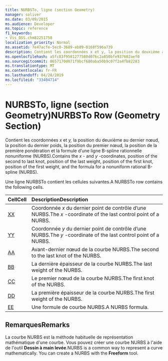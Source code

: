 ```yaml
---
title: NURBSTo, ligne (section Geometry)
manager: soliver
ms.date: 03/09/2015
ms.audience: Developer
ms.topic: reference
f1_keywords:
- Vis_DSS.chm82251758
localization_priority: Normal
ms.assetid: 7e47acfe-5ec0-3689-eb89-0168f596a739
description: Contient les coordonnées x et y, la position du deuxième au dernier nœud, la position du dernier poids, la position du premier nœud, la position de la première pondération et la formule d’une ligne B-spline rationnelle nonuniforme (NURBS).
ms.openlocfilehash: a5fc83f9581277580d076c2a850bfe937602aef0
ms.sourcegitcommit: 8657170d071f9bcf680aba50b9c07f2a4fb82283
ms.translationtype: MT
ms.contentlocale: fr-FR
ms.lasthandoff: 04/28/2019
ms.locfileid: "33404714"
---
```

# <a name="nurbsto-row-geometry-section"></a><span data-ttu-id="4a1a3-103">NURBSTo, ligne (section Geometry)</span><span class="sxs-lookup"><span data-stu-id="4a1a3-103">NURBSTo Row (Geometry Section)</span></span>

<span data-ttu-id="4a1a3-104">Contient les coordonnées  *x*  et  *y,*  la position du deuxième au dernier nœud, la position du dernier poids, la position du premier nœud, la position de la première pondération et la formule d’une ligne B-spline rationnelle nonuniforme (NURBS).</span><span class="sxs-lookup"><span data-stu-id="4a1a3-104">Contains the  *x*  - and  *y*  -coordinates, position of the second to last knot, position of the last weight, position of the first knot, position of the first weight, and the formula for a nonuniform rational B-spline (NURBS).</span></span> 
  
<span data-ttu-id="4a1a3-105">Une ligne NURBSTo contient les cellules suivantes.</span><span class="sxs-lookup"><span data-stu-id="4a1a3-105">A NURBSTo row contains the following cells.</span></span>
  
|<span data-ttu-id="4a1a3-106">**Cell**</span><span class="sxs-lookup"><span data-stu-id="4a1a3-106">**Cell**</span></span>|<span data-ttu-id="4a1a3-107">**Description**</span><span class="sxs-lookup"><span data-stu-id="4a1a3-107">**Description**</span></span>|
|:-----|:-----|
|[<span data-ttu-id="4a1a3-108">X</span><span class="sxs-lookup"><span data-stu-id="4a1a3-108">X</span></span>](x-cell-geometry-section.md) <br/> |<span data-ttu-id="4a1a3-109">Coordonnée  *x*  du dernier point de contrôle d’une NURBS.</span><span class="sxs-lookup"><span data-stu-id="4a1a3-109">The  *x*  -coordinate of the last control point of a NURBS.</span></span>  <br/> |
|[<span data-ttu-id="4a1a3-110">Y</span><span class="sxs-lookup"><span data-stu-id="4a1a3-110">Y</span></span>](y-cell-geometry-section.md) <br/> |<span data-ttu-id="4a1a3-111">Coordonnée  *y*  du dernier point de contrôle d’une NURBS.</span><span class="sxs-lookup"><span data-stu-id="4a1a3-111">The  *y*  -coordinate of the last control point of a NURBS.</span></span>  <br/> |
|[<span data-ttu-id="4a1a3-112">A</span><span class="sxs-lookup"><span data-stu-id="4a1a3-112">A</span></span>](a-cell-geometry-section.md) <br/> |<span data-ttu-id="4a1a3-113">Avant-dernier nœud de la courbe NURBS.</span><span class="sxs-lookup"><span data-stu-id="4a1a3-113">The second to the last knot of the NURBS.</span></span>  <br/> |
|[<span data-ttu-id="4a1a3-114">B</span><span class="sxs-lookup"><span data-stu-id="4a1a3-114">B</span></span>](b-cell-geometry-section.md) <br/> |<span data-ttu-id="4a1a3-115">La dernière épaisseur de la courbe NURBS.</span><span class="sxs-lookup"><span data-stu-id="4a1a3-115">The last weight of the NURBS.</span></span>  <br/> |
|[<span data-ttu-id="4a1a3-116">C</span><span class="sxs-lookup"><span data-stu-id="4a1a3-116">C</span></span>](c-cell-geometry-section.md) <br/> |<span data-ttu-id="4a1a3-117">Le premier nœud de la courbe NURBS.</span><span class="sxs-lookup"><span data-stu-id="4a1a3-117">The first knot of the NURBS.</span></span>  <br/> |
|[<span data-ttu-id="4a1a3-118">D</span><span class="sxs-lookup"><span data-stu-id="4a1a3-118">D</span></span>](d-cell-geometry-section.md) <br/> |<span data-ttu-id="4a1a3-119">La première épaisseur de la courbe NURBS.</span><span class="sxs-lookup"><span data-stu-id="4a1a3-119">The first weight of the NURBS.</span></span>  <br/> |
|[<span data-ttu-id="4a1a3-120">E</span><span class="sxs-lookup"><span data-stu-id="4a1a3-120">E</span></span>](e-cell-geometry-section.md) <br/> |<span data-ttu-id="4a1a3-121">Une formule de courbe NURBS.</span><span class="sxs-lookup"><span data-stu-id="4a1a3-121">A NURBS formula.</span></span>  <br/> |
   
## <a name="remarks"></a><span data-ttu-id="4a1a3-122">Remarques</span><span class="sxs-lookup"><span data-stu-id="4a1a3-122">Remarks</span></span>

<span data-ttu-id="4a1a3-p101">La courbe NURBS est la méthode habituelle de représentation mathématique d'une courbe. Vous pouvez créer une courbe NURBS à l'aide de l'outil **Dessin à main levée**.</span><span class="sxs-lookup"><span data-stu-id="4a1a3-p101">NURBS is a common way to represent a curve mathematically. You can create a NURBS with the **Freeform** tool.</span></span> 
  

